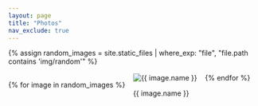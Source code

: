 ```yaml
---
layout: page
title: "Photos"
nav_exclude: true
---
```


<div style="display: flex; flex-wrap: wrap; gap: 1rem;">
{% assign random_images = site.static_files | where_exp: "file", "file.path contains 'img/random'" %}

{% for image in random_images %}
  <div>
    <img 
      src="{{ image.path | relative_url }}"
      alt="{{ image.name }}" 
      style="max-width: 300px;"
    >
    <p>{{ image.name }}</p>
  </div>
{% endfor %}
</div>